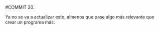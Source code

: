 #COMMIT 20.

Ya no se va a actualizar esto, almenos que pase algo más relevante que crear un programa más.
